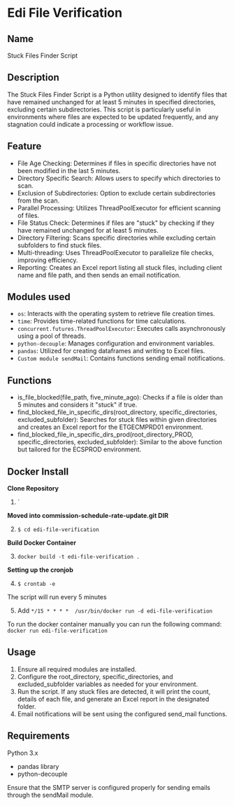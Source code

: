# Edi File Verification


## Name
Stuck Files Finder Script

## Description
The Stuck Files Finder Script is a Python utility designed to identify files that have remained unchanged for at least 5 minutes in specified directories, excluding certain subdirectories. This script is particularly useful in environments where files are expected to be updated frequently, and any stagnation could indicate a processing or workflow issue.

## Feature
- File Age Checking: Determines if files in specific directories have not been modified in the last 5 minutes.
- Directory Specific Search: Allows users to specify which directories to scan.
- Exclusion of Subdirectories: Option to exclude certain subdirectories from the scan.
- Parallel Processing: Utilizes ThreadPoolExecutor for efficient scanning of files.
- File Status Check: Determines if files are "stuck" by checking if they have remained unchanged for at least 5 minutes.
- Directory Filtering: Scans specific directories while excluding certain subfolders to find stuck files.
- Multi-threading: Uses ThreadPoolExecutor to parallelize file checks, improving efficiency.
- Reporting: Creates an Excel report listing all stuck files, including client name and file path, and then sends an email notification.

## Modules used
- `os`: Interacts with the operating system to retrieve file creation times.
- `time`: Provides time-related functions for time calculations.
- `concurrent.futures.ThreadPoolExecutor`: Executes calls asynchronously using a pool of threads.
- `python-decouple`: Manages configuration and environment variables.
- `pandas`: Utilized for creating dataframes and writing to Excel files.
- `Custom module sendMail`: Contains functions sending email notifications.

## Functions
- is_file_blocked(file_path, five_minute_ago): Checks if a file is older than 5 minutes and considers it "stuck" if true.
- find_blocked_file_in_specific_dirs(root_directory, specific_directories, excluded_subfolder): Searches for stuck files within given directories and creates an 
Excel report for the ETGECMPRD01 environment.
- find_blocked_file_in_specific_dirs_prod(root_directory_PROD, specific_directories, excluded_subfolder): Similar to the above function but tailored for the ECSPROD environment.

## Docker Install
**Clone Repository**
1. ` 

**Moved into commission-schedule-rate-update.git DIR**

2. `$ cd edi-file-verification`

**Build Docker Container**

3. `docker build -t edi-file-verification .`

**Setting up the cronjob**

4. `$ crontab -e`

The script will run every 5 minutes

5. Add `*/15 * * * *  /usr/bin/docker run -d edi-file-verification`

To run the docker container manually you can run the following command:
`docker run edi-file-verification`


## Usage
1. Ensure all required modules are installed.
2. Configure the root_directory, specific_directories, and excluded_subfolder variables as needed for your environment.
3. Run the script. If any stuck files are detected, it will print the count, details of each file, and generate an Excel report in the designated folder.
4. Email notifications will be sent using the configured send_mail functions.

## Requirements
Python 3.x
- pandas library
- python-decouple

Ensure that the SMTP server is configured properly for sending emails through the sendMail module.

